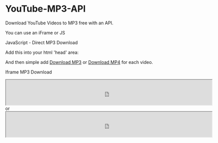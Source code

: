 # YouTube-MP3-API
Download YouTube Videos to MP3 free with an API.

You can use an iFrame or JS

JavaScript - Direct MP3 Download

Add this into your html 'head' area:
<script type="text/javascript" src="http://www.video2mp3.at/api.js"></script>
And then simple add
<a href="javascript:ytMP3('1oVoT9CnjK0');">Download MP3</a>
or
<a href="javascript:ytMP4('1oVoT9CnjK0');">Download MP4</a>
for each video.

Iframe MP3 Download

 
<iframe height="80" width="650" src="http://www.video2mp3.at/api/KMU0tzLwhbE/" scrolling="no"></iframe>
or
<iframe height="80" width="650" src="http://www.video2mp3.at/api/mp4/KMU0tzLwhbE/" scrolling="no"></iframe>
